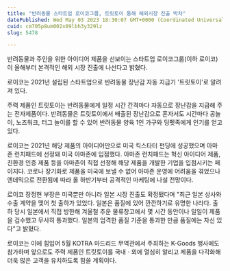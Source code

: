 ```yaml
---
title: "반려동물 스타트업 로이코그룹, 트릿토이 통해 해외시장 진출 박차"
datePublished: Wed May 03 2023 18:30:07 GMT+0000 (Coordinated Universal Time)
cuid: cm705p8um002x09lbh3y329lz
slug: 5478

---
```



반려동물과 주인을 위한 아이디어 제품을 선보이는 스타트업 로이코그룹(이하 로이코)이 올해부터 본격적인 해외 시장 진출에 나선다고 밝혔다.

로이코는 2021년 설립된 스타트업으로 반려동물 장난감 자동 지급기 '트릿토이'로 알려져 있다.

주력 제품인 트릿토이는 반려동물에게 일정 시간 간격마다 자동으로 장난감을 지급해 주는 전자제품이다. 반려동물은 트릿토이에서 배출된 장난감으로 혼자서도 시간마다 공놀이, 노즈워크, 터그 놀이를 할 수 있어 반려동물 양육 1인 가구와 딩펫족에게 인기를 얻고 있다.

로이코는 2021년 해당 제품의 아이디어만으로 미국 킥스타터 펀딩에 성공했으며 아마존 런치패드에 선정돼 미국 아마존에 입점했다. 아마존 런치패드는 혁신 아이디어 제품, 친환경 인증 제품 등을 아마존이 직접 선정해 해당 제품을 개발한 기업을 입점시키는 페이지다. 코로나 장기화로 제품을 미국에 보낼 수 없어 아마존 운영에 어려움을 겪었으나 엔데믹으로 전환됨에 따라 올 하반기부터 공격적인 마케팅에 나설 전망이다.

로이코 장정현 부장은 미국뿐만 아니라 일본 시장 진출도 확정됐다며 "최근 일본 상사와 수출 계약을 맺어 첫 출하가 있었다. 일본은 품질에 있어 깐깐하기로 유명한 나라다. 출하 당시 일본에서 직접 방한해 겨울철 추운 물류창고에서 몇 시간 동안이나 일일이 제품을 검수했고 무사히 통과했다. 일본의 엄격한 품질 기준을 통과한 만큼 품질에는 자신 있다"고 밝혔다.

로이코는 이에 힘입어 5월 KOTRA 마드리드 무역관에서 주최하는 K-Goods 행사에도 참가하며 앞으로도 주력 제품인 트릿토이를 국내ㆍ외에 열심히 알리고 제품을 다각화해 더욱 많은 고객을 유치하도록 힘쓸 계획이다.